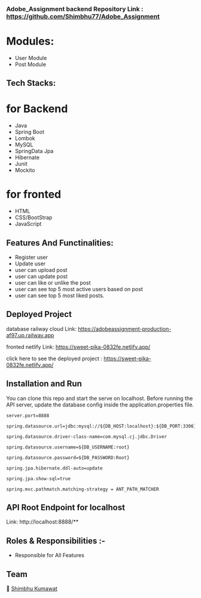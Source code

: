 ### Adobe_Assignment backend Repository Link : https://github.com/Shimbhu77/Adobe_Assignment

# Modules:
- User Module    
- Post Module

## Tech Stacks:             
# for Backend
- Java
- Spring Boot
- Lombok
- MySQL
- SpringData Jpa
- Hibernate
- Junit
- Mockito


# for fronted
- HTML
- CSS/BootStrap
- JavaScript

## Features And Functinalities:
    
- Register user
- Update user
- user can upload post
- user can update post
- user can like or unlike the post
- user can see top 5 most active users based on post
- user can see top 5 most liked posts.

## Deployed Project 
database railway cloud Link: https://adobeassignment-production-af97.up.railway.app

fronted netlify Link: https://sweet-pika-0832fe.netlify.app/

click here to see the deployed project : https://sweet-pika-0832fe.netlify.app/

## Installation and Run 

You can clone this repo and start the serve on localhost.
Before running the API server, update the database config inside the application.properties file.


  ``` 
server.port=8888 

spring.datasource.url=jdbc:mysql://${DB_HOST:localhost}:${DB_PORT:3306}/${DB_NAME:adobe}

spring.datasource.driver-class-name=com.mysql.cj.jdbc.Driver

spring.datasource.username=${DB_USERNAME:root}

spring.datasource.password=${DB_PASSWORD:Root}
 
 spring.jpa.hibernate.ddl-auto=update 
 
 spring.jpa.show-sql=true
 
 spring.mvc.pathmatch.matching-strategy = ANT_PATH_MATCHER
   ```

## API Root Endpoint for localhost

Link: http://localhost:8888/**

## Roles & Responsibilities :-

- Responsible for All Features

## Team 

👤 [Shimbhu Kumawat](https://github.com/Shimbhu77)
     
